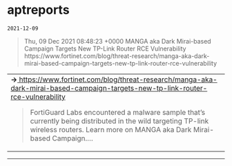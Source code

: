 # aptreports
`2021-12-09`

<blockquote>
Thu, 09 Dec 2021 08:48:23 +0000 MANGA aka Dark Mirai-based Campaign Targets New TP-Link Router RCE Vulnerability https://www.fortinet.com/blog/threat-research/manga-aka-dark-mirai-based-campaign-targets-new-tp-link-router-rce-vulnerability
</blockquote>

<table><tr><td><b>→</b><a href="https://www.fortinet.com/blog/threat-research/manga-aka-dark-mirai-based-campaign-targets-new-tp-link-router-rce-vulnerability">
https://www.fortinet.com/blog/threat-research/manga-aka-dark-mirai-based-campaign-targets-new-tp-link-router-rce-vulnerability
</a>
<blockquote>
FortiGuard Labs encountered a malware sample that’s currently being distributed in the wild targeting TP-link wireless routers. Learn more on MANGA aka Dark Mirai-based Campaign.…
</blockquote>
</td></tr></table>

---

